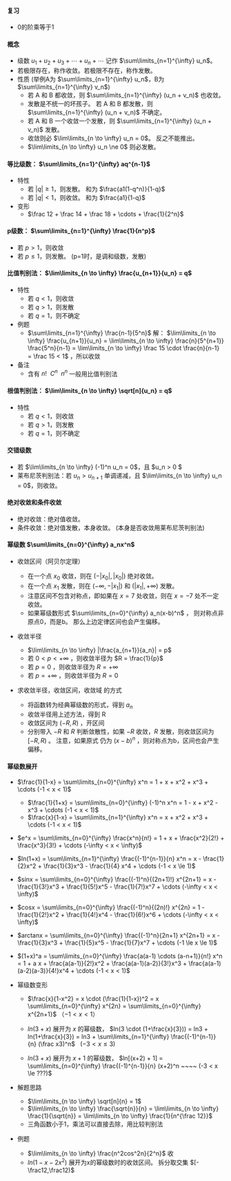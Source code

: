 
#### 复习
- 0的阶乘等于1

#### 概念

- 级数 $u_1 + u_2 + u_3 + \cdots + u_n + \cdots$ 记作 $\sum\limits_{n=1}^{\infty} u_n$。 
- 若极限存在，称作收敛。若极限不存在，称作发散。
- 性质 (举例A为 $\sum\limits_{n=1}^{\infty} u_n$，B为 $\sum\limits_{n=1}^{\infty} v_n$)
  - 若 A 和 B 都收敛，则 $\sum\limits_{n=1}^{\infty} (u_n + v_n)$ 也收敛。
  - 发散是不统一的坏孩子。 若 A 和 B 都发散，则 $\sum\limits_{n=1}^{\infty} (u_n + v_n)$ 不确定。
  - 若 A 和 B 一个收敛一个发散，则 $\sum\limits_{n=1}^{\infty} (u_n + v_n)$ 发散。
  - 收敛则必 $\lim\limits_{n \to \infty} u_n = 0$。 反之不能推出。
  - $\lim\limits_{n \to \infty} u_n \ne 0$ 则必发散。

#### 等比级数： $\sum\limits_{n=1}^{\infty} aq^{n-1}$
- 特性
  - 若 $|q| \ge 1$，则发散。 和为 $\frac{a1(1-q^n)}{1-q}$
  - 若 $|q| < 1$，则收敛。 和为 $\frac{a1}{1-q}$ 
- 变形
  - $\frac 12 + \frac 14 + \frac 18 + \cdots + \frac{1}{2^n}$


#### p级数： $\sum\limits_{n=1}^{\infty} \frac{1}{n^p}$ 
   - 若 $p > 1$，则收敛
   - 若 $p \le 1$，则发散。 (p=1时，是调和级数，发散)

#### 比值判别法： $\lim\limits_{n \to \infty} \frac{u_{n+1}}{u_n} = q$ 
- 特性
  - 若 $q < 1$，则收敛
  - 若 $q > 1$，则发散
  - 若 $q = 1$，则不确定
- 例题
  - $\sum\limits_{n=1}^{\infty} \frac{n-1}{5^n}$  解： $\lim\limits_{n \to \infty} \frac{u_{n+1}}{u_n} = \lim\limits_{n \to \infty} \frac{n}{5^{n+1}} \frac{5^n}{n-1} = \lim\limits_{n \to \infty} \frac 15 \cdot \frac{n}{n-1} = \frac 15 < 1$ ，所以收敛
- 备注
  - 含有 $n! ~~ C^n ~~ n^n$ 一般用比值判别法

#### 根值判别法： $\lim\limits_{n \to \infty} \sqrt[n]{u_n} = q$ 
- 特性
  - 若 $q < 1$，则收敛
  - 若 $q > 1$，则发散
  - 若 $q = 1$，则不确定

#### 交错级数
  - 若 $\lim\limits_{n \to \infty} (-1)^n u_n = 0$，且 $u_n > 0 $
  - 莱布尼茨判别法：若 $u_n > u_{n+1}$ 单调递减，且 $\lim\limits_{n \to \infty} u_n = 0$，则收敛。

#### 绝对收敛和条件收敛
- 绝对收敛：绝对值收敛。
- 条件收敛：绝对值发散，本身收敛。 (本身是否收敛用莱布尼茨判别法)


#### 幂级数 $\sum\limits_{n=0}^{\infty} a_nx^n$
- 收敛区间（阿贝尔定理）
  - 在一个点 $x_0$ 收敛，则在 $(-|x_0|,|x_0|)$ 绝对收敛。
  - 在一个点 $x_1$ 发散，则在 $(-\infty, -|x_1|)$ 和 $(|x_1|,+\infty)$ 发散。
  - 注意区间不包含对称点，即如果在 $x=7$ 处收敛，则在 $x=-7$ 处不一定收敛。
  - 如果幂级数形式 $\sum\limits_{n=0}^{\infty} a_n(x-b)^n$ ， 则对称点非原点0，而是b。 那么上边定律区间也会产生偏移。

- 收敛半径
  - $\lim\limits_{n \to \infty} |\frac{a_{n+1}}{a_n}| = p$ 
  - 若 $0 < p < +\infty$ ，则收敛半径为 $R = \frac{1}{p}$
  - 若 $p = 0$ ，则收敛半径为 $R = +\infty$
  - 若 $p = +\infty$ ，则收敛半径为 $R = 0$

- 求收敛半径，收敛区间，收敛域 的方式
  - 将函数转为经典幂级数的形式，得到 $a_n$
  - 收敛半径用上述方法，得到 R
  - 收敛区间为 $(-R,R)$ ，开区间
  - 分别带入 $-R$ 和 $R$ 判断敛散性，如果 $-R$ 收敛，$R$ 发散，则收敛区间为 $[-R,R)$ 。 注意，如果原式 仍为 $(x-b)^n$ ，则对称点为b，区间也会产生偏移。


#### 幂级数展开
- $\frac{1}{1-x} = \sum\limits_{n=0}^{\infty} x^n = 1 + x + x^2 + x^3 + \cdots (-1 < x < 1)$
  - $\frac{1}{1+x} = \sum\limits_{n=0}^{\infty} (-1)^n x^n = 1 - x + x^2 - x^3 + \cdots (-1 < x < 1)$
  - $\frac{x}{1-x} = \sum\limits_{n=1}^{\infty} x^n = x + x^2 + x^3 + \cdots (-1 < x < 1)$ 

- $e^x = \sum\limits_{n=0}^{\infty} \frac{x^n}{n!} =  1 + x + \frac{x^2}{2!} + \frac{x^3}{3!} + \cdots (-\infty < x < \infty)$ 

- $ln(1+x) = \sum\limits_{n=1}^{\infty} \frac{(-1)^{n-1}}{n} x^n = x - \frac{1}{2}x^2 + \frac{1}{3}x^3 - \frac{1}{4} x^4 + \cdots (-1 < x \le 1)$ 

- $sinx = \sum\limits_{n=0}^{\infty} \frac{(-1)^n}{(2n+1)!} x^{2n+1} = x - \frac{1}{3!}x^3 + \frac{1}{5!}x^5 - \frac{1}{7!}x^7 + \cdots (-\infty < x < \infty)$

- $cosx = \sum\limits_{n=0}^{\infty} \frac{(-1)^n}{(2n)!} x^{2n} = 1 - \frac{1}{2!}x^2 + \frac{1}{4!}x^4 - \frac{1}{6!}x^6 + \cdots (-\infty < x < \infty)$

- $arctanx = \sum\limits_{n=0}^{\infty} \frac{(-1)^n}{2n+1} x^{2n+1} = x - \frac{1}{3}x^3 + \frac{1}{5}x^5 - \frac{1}{7}x^7 + \cdots (-1 \le x \le 1)$

- $(1+x)^a = \sum\limits_{n=0}^{\infty} \frac{a(a-1) \cdots (a-n+1)}{n!} x^n = 1 + a x + \frac{a(a-1)}{2!}x^2 + \frac{a(a-1)(a-2)}{3!}x^3 + \frac{a(a-1)(a-2)(a-3)}{4!}x^4 + \cdots (-1 < x < 1)$


- 幂级数变形
  - $\frac{x}{1-x^2} = x \cdot (\frac{1}{1-x})^2 = x \sum\limits_{n=0}^{\infty} x^{2n} = \sum\limits_{n=0}^{\infty} x^{2n+1}$ （$-1 < x < 1$）
  
  - $ln(3+x)$ 展开为 $x$ 的幂级数， $ln(3 \cdot (1+\frac{x}{3})) = ln3 + ln(1+\frac{x}{3}) = ln3 + \sum\limits_{n=1}^{\infty} \frac{(-1)^{n-1}}{n} (\frac x3)^n$ &nbsp; ($-3 < x \le 3$)

  - $ln(3+x)$ 展开为 $x+1$ 的幂级数， $ln[(x+2) + 1] = \sum\limits_{n=0}^{\infty} \frac{(-1)^{n-1}}{n} (x+2)^n ~~~~ (-3 < x \le ???)$


- 解题思路
  - $\lim\limits_{n \to \infty} \sqrt[n]{n} = 1$
  - $\lim\limits_{n \to \infty} \frac{\sqrt{n}}{n} = \lim\limits_{n \to \infty} \frac{1}{\sqrt{n}} = \lim\limits_{n \to \infty} \frac{1}{n^{\frac 12}}$
  - 三角函数小于1，乘法可以直接去除，用比较判别法



- 例题
  - $\lim\limits_{n \to \infty} \frac{n^2cos^2n}{2^n}$ 收
  - $ln(1-x-2x^2)$ 展开为x的幂级数时的收敛区间。 拆分取交集 $[-\frac12,\frac12)$